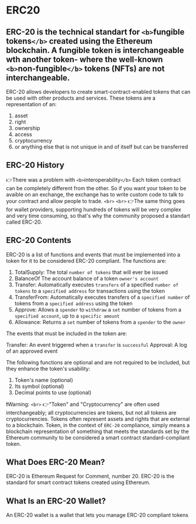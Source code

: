 # ERC20

ERC-20 is the technical standart for `<b>`fungible tokens`</b>` created using the Ethereum blockchain. A fungible token is interchangeable wth another token- where the well-known `<b>`non-fungible`</b>` tokens (NFTs) are not interchangeable.
---------------------------------------------------------------------------------------------------------------------------------------------------------------------------------------------------------------------------

ERC-20 allows developers to create smart-contract-enabled tokens that can be used with other products and services. These tokens are a representation of an:

1. asset
2. right
3. ownership
4. access
5. cryptocurrency
6. or anything else that is not unique in and of itself but can be transferred

ERC-20 History
--------------

👉There was a problem with `<b>`interoperability`</b>` Each token contract can be completely different from the other. So if you want your token to be avaible on an exchange, the exchange has to write custom code to talk to your contract and allow people to trade. `<br>`
`<br>`
👉The same thing goes for wallet providers, supporting hundreds of tokens will be very complex and very time consuming, so that's why the community proposed a standart called ERC-20.

ERC-20 Contents
---------------

ERC-20 is a list of functions and events that must be implemented into a token for it to be considered ERC-20 compliant. The functions are:

1. TotalSupply: The total ``number of tokens`` that will ever be issued
2. BalanceOf The account balance of a token ``owner's account``
3. Transfer: Automatically executes ``transfers`` of a specified ``number of tokens`` to a ``specified address`` for transactions using the token
4. TransferFrom: Automatically executes transfers of a ``specified number`` of tokens from a ``specified address`` using the token
5. Approve: Allows a ``spender`` to ``withdraw`` a ``set`` number of tokens from a ``specified account``, up to a ``specific amount``
6. Allowance: Returns a ``set`` number of tokens from a ``spender`` to the ``owner``

The events that must be included in the token are:

Transfer: An event triggered when a ``transfer`` is ``successful``
Approval: A log of an approved event

The following functions are optional and are not required to be included, but they enhance the token's usability:

1. Token's name (optional)
2. Its symbol (optional)
3. Decimal points to use (optional)

❗Warning: `<br>`
👉"Token" and "Cryptocurrency" are often used interchangeably; all cryptocurrencies are tokens, but not all tokens are cryptocurrencies. Tokens often represent assets and rights that are external to a blockchain. Token, in the context of ``ERC-20`` compliance, simply means a blockchain representation of something that meets the standards set by the Ethereum community to be considered a smart contract standard-compliant token.

What Does ERC-20 Mean?
----------------------

ERC-20 is Ethereum Request for Comment, number 20. ERC-20 is the standard for smart contract tokens created using Ethereum.

What Is an ERC-20 Wallet?
-------------------------

An ERC-20 wallet is a wallet that lets you manage ERC-20 compliant tokens
